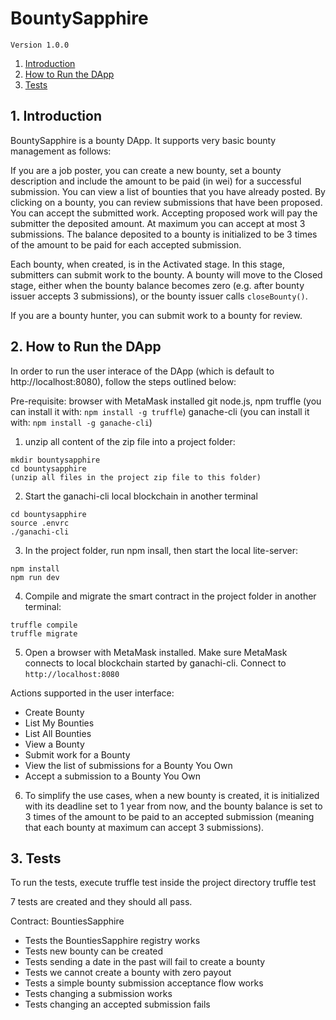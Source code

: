 # BountySapphire

`Version 1.0.0`

1. [Introduction](#1-introduction)
2. [How to Run the DApp](#2-steps)
3. [Tests](#3-tests)


## 1. Introduction

BountySapphire is a bounty DApp. It supports very basic bounty management as follows:

If you are a job poster, you can create a new bounty, set a bounty description and include the amount to be paid (in wei) for a successful submission. You can view a list of bounties that you have already posted. By clicking on a bounty, you can review submissions that have been proposed. You can accept the submitted work. Accepting proposed work will pay the submitter the deposited amount. At maximum you can accept at most 3 submissions. The balance deposited to a bounty is initialized to be 3 times of the amount to be paid for each accepted submission.

Each bounty, when created, is in the Activated stage. In this stage, submitters can submit work to the bounty. A bounty will move to the Closed stage, either when the bounty balance becomes zero (e.g. after bounty issuer accepts 3 submissions), or the bounty issuer calls `closeBounty()`.

If you are a bounty hunter, you can submit work to a bounty for review.


## 2. How to Run the DApp

In order to run the user interace of the DApp (which is default to http://localhost:8080), follow the steps outlined below:

Pre-requisite:
browser with MetaMask installed
git
node.js, npm
truffle (you can install it with: `npm install -g truffle`)
ganache-cli (you can install it with: `npm install -g ganache-cli`)

1. unzip all content of the zip file into a project folder:
```
mkdir bountysapphire
cd bountysapphire
(unzip all files in the project zip file to this folder) 
```

2. Start the ganachi-cli local blockchain in another terminal
```
cd bountysapphire
source .envrc
./ganachi-cli
```

3. In the project folder, run npm insall, then start the local lite-server: 
```
npm install
npm run dev
```

4. Compile and migrate the smart contract in the project folder in another terminal:
```
truffle compile
truffle migrate
```

5. Open a browser with MetaMask installed. Make sure MetaMask connects to local blockchain started by ganachi-cli. Connect to `http://localhost:8080`

Actions supported in the user interface: 
- Create Bounty
- List My Bounties
- List All Bounties
- View a Bounty
- Submit work for a Bounty
- View the list of submissions for a Bounty You Own
- Accept a submission to a Bounty You Own

6. To simplify the use cases, when a new bounty is created, it is initialized with its deadline set to 1 year from now, and the bounty balance is set to 3 times of the amount to be paid to an accepted submission (meaning that each bounty at maximum can accept 3 submissions).


## 3. Tests

To run the tests, execute truffle test inside the project directory
truffle test

7 tests are created and they should all pass.

Contract: BountiesSapphire
- Tests the BountiesSapphire registry works
- Tests new bounty can be created
- Tests sending a date in the past will fail to create a bounty
- Tests we cannot create a bounty with zero payout
- Tests a simple bounty submission acceptance flow works
- Tests changing a submission works
- Tests changing an accepted submission fails


